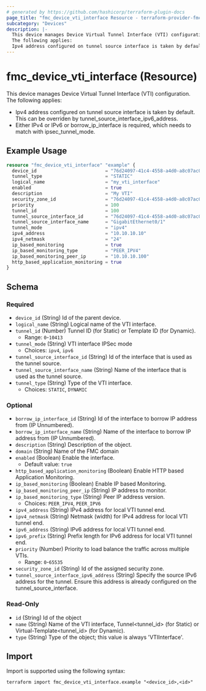 ```yaml
---
# generated by https://github.com/hashicorp/terraform-plugin-docs
page_title: "fmc_device_vti_interface Resource - terraform-provider-fmc"
subcategory: "Devices"
description: |-
  This device manages Device Virtual Tunnel Interface (VTI) configuration.
  The following applies:
  Ipv4 address configured on tunnel source interface is taken by default. This can be overriden by tunnel_source_interface_ipv6_address.Either IPv4 or IPv6 or borrow_ip_interface is required, which needs to match with ipsec_tunnel_mode.
---
```


# fmc_device_vti_interface (Resource)

This device manages Device Virtual Tunnel Interface (VTI) configuration.
 The following applies:
 - Ipv4 address configured on tunnel source interface is taken by default. This can be overriden by tunnel_source_interface_ipv6_address.
 - Either IPv4 or IPv6 or borrow_ip_interface is required, which needs to match with ipsec_tunnel_mode.

## Example Usage

```terraform
resource "fmc_device_vti_interface" "example" {
  device_id                         = "76d24097-41c4-4558-a4d0-a8c07ac08470"
  tunnel_type                       = "STATIC"
  logical_name                      = "my_vti_interface"
  enabled                           = true
  description                       = "My VTI"
  security_zone_id                  = "76d24097-41c4-4558-a4d0-a8c07ac08470"
  priority                          = 100
  tunnel_id                         = 100
  tunnel_source_interface_id        = "76d24097-41c4-4558-a4d0-a8c07ac08470"
  tunnel_source_interface_name      = "GigabitEthernet0/1"
  tunnel_mode                       = "ipv4"
  ipv4_address                      = "10.10.10.10"
  ipv4_netmask                      = "24"
  ip_based_monitoring               = true
  ip_based_monitoring_type          = "PEER_IPV4"
  ip_based_monitoring_peer_ip       = "10.10.10.100"
  http_based_application_monitoring = true
}
```

<!-- schema generated by tfplugindocs -->
## Schema

### Required

- `device_id` (String) Id of the parent device.
- `logical_name` (String) Logical name of the VTI interface.
- `tunnel_id` (Number) Tunnel ID (for Static) or Template ID (for Dynamic).
  - Range: `0`-`10413`
- `tunnel_mode` (String) VTI interface IPSec mode
  - Choices: `ipv4`, `ipv6`
- `tunnel_source_interface_id` (String) Id of the interface that is used as the tunnel source.
- `tunnel_source_interface_name` (String) Name of the interface that is used as the tunnel source.
- `tunnel_type` (String) Type of the VTI interface.
  - Choices: `STATIC`, `DYNAMIC`

### Optional

- `borrow_ip_interface_id` (String) Id of the interface to borrow IP address from (IP Unnumbered).
- `borrow_ip_interface_name` (String) Name of the interface to borrow IP address from (IP Unnumbered).
- `description` (String) Description of the object.
- `domain` (String) Name of the FMC domain
- `enabled` (Boolean) Enable the interface.
  - Default value: `true`
- `http_based_application_monitoring` (Boolean) Enable HTTP based Application Monitoring.
- `ip_based_monitoring` (Boolean) Enable IP based Monitoring.
- `ip_based_monitoring_peer_ip` (String) IP address to monitor.
- `ip_based_monitoring_type` (String) Peer IP address version.
  - Choices: `PEER_IPV4`, `PEER_IPV6`
- `ipv4_address` (String) IPv4 address for local VTI tunnel end.
- `ipv4_netmask` (String) Netmask (width) for IPv4 address for local VTI tunnel end.
- `ipv6_address` (String) IPv6 address for local VTI tunnel end.
- `ipv6_prefix` (String) Prefix length for IPv6 address for local VTI tunnel end.
- `priority` (Number) Priority to load balance the traffic across multiple VTIs.
  - Range: `0`-`65535`
- `security_zone_id` (String) Id of the assigned security zone.
- `tunnel_source_interface_ipv6_address` (String) Specify the source IPv6 address for the tunnel. Ensure this address is already configured on the tunnel_source_interface.

### Read-Only

- `id` (String) Id of the object
- `name` (String) Name of the VTI interface, Tunnel<tunnel_id> (for Static) or Virtual-Template<tunnel_id> (for Dynamic).
- `type` (String) Type of the object; this value is always 'VTIInterface'.

## Import

Import is supported using the following syntax:

```shell
terraform import fmc_device_vti_interface.example "<device_id>,<id>"
```
